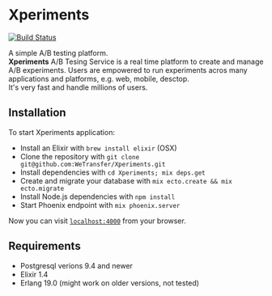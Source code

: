 # Xperiments

[![Build Status](https://travis-ci.com/WeTransfer/Xperiments.svg?token=CRN5Yz56tcLXSp42GUm8&branch=master)](https://travis-ci.com/WeTransfer/Xperiments)

A simple A/B testing platform.  
**Xperiments** A/B Tesing Service is a real time platform to create and manage A/B experiments. Users are empowered to run experiments acros many applications and platforms, e.g. web, mobile, desctop.  
It's very fast and handle millions of users.

## Installation

To start Xperiments application:
  * Install an Elixir with `brew install elixir` (OSX)
  * Clone the repository with `git clone git@github.com:WeTransfer/Xperiments.git`
  * Install dependencies with `cd Xperiments; mix deps.get`
  * Create and migrate your database with `mix ecto.create && mix ecto.migrate`
  * Install Node.js dependencies with `npm install`
  * Start Phoenix endpoint with `mix phoenix.server`

Now you can visit [`localhost:4000`](http://localhost:4000) from your browser.

## Requirements
  
  * Postgresql verions 9.4 and newer
  * Elixir 1.4
  * Erlang 19.0 (might work on older versions, not tested)
